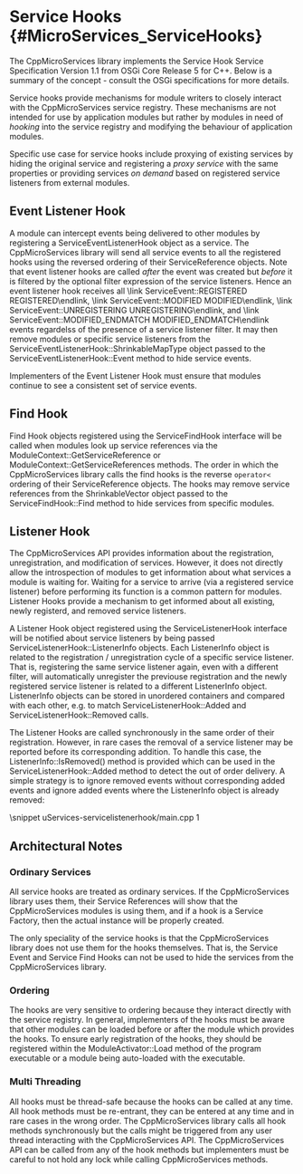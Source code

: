 Service Hooks    {#MicroServices_ServiceHooks}
=============

The CppMicroServices library implements the Service Hook Service Specification Version 1.1 from
OSGi Core Release 5 for C++. Below is a summary of the concept - consult the OSGi specifications
for more details.

Service hooks provide mechanisms for module writers to closely interact with the CppMicroServices
service registry. These mechanisms are not intended for use by application modules but rather
by modules in need of *hooking* into the service registry and modifying the behaviour of
application modules.

Specific use case for service hooks include proxying of existing services by hiding the original
service and registering a *proxy service* with the same properties or providing services
*on demand* based on registered service listeners from external modules.

## Event Listener Hook

A module can intercept events being delivered to other modules by registering a ServiceEventListenerHook
object as a service. The CppMicroServices library will send all service events to all the registered
hooks using the reversed ordering of their ServiceReference objects. Note that event listener hooks
are called *after* the event was created but *before* it is filtered by the optional filter expression
of the service listeners. Hence an event listener hook receives all \link ServiceEvent::REGISTERED
REGISTERED\endlink, \link ServiceEvent::MODIFIED MODIFIED\endlink, \link ServiceEvent::UNREGISTERING
UNREGISTERING\endlink, and \link ServiceEvent::MODIFIED_ENDMATCH MODIFIED_ENDMATCH\endlink events
regardelss of the presence of a service listener filter. It may then remove modules or specific
service listeners from the ServiceEventListenerHook::ShrinkableMapType object passed to the
ServiceEventListenerHook::Event method to hide
service events.

Implementers of the Event Listener Hook must ensure that modules continue to see a consistent set of
service events.

## Find Hook

Find Hook objects registered using the ServiceFindHook interface will be called when modules look up
service references via the ModuleContext::GetServiceReference or ModuleContext::GetServiceReferences
methods. The order in which the CppMicroServices library calls the find hooks is the reverse `operator<`
ordering of their ServiceReference objects. The hooks may remove service references from the
ShrinkableVector object passed to the ServiceFindHook::Find method to hide services from specific modules.

## Listener Hook

The CppMicroServices API provides information about the registration, unregistration, and modification
of services. However, it does not directly allow the introspection of modules to get information about
what services a module is waiting for. Waiting for a service to arrive (via a registered service listener)
before performing its function is a common pattern for modules. Listener Hooks provide a mechanism to
get informed about all existing, newly registerd, and removed service listeners.

A Listener Hook object registered using the ServiceListenerHook interface will be notified about service
listeners by being passed ServiceListenerHook::ListenerInfo objects. Each ListenerInfo object is related to
the registration / unregistration cycle of a specific service listener. That is, registering the same service
listener again, even with a different filter, will automatically unregister the previouse registration and
the newly registered service listener is related to a different ListenerInfo object. ListenerInfo objects
can be stored in unordered containers and compared with each other, e.g. to match ServiceListenerHook::Added
and ServiceListenerHook::Removed calls.

The Listener Hooks are called synchronously in the same order of their registration. However, in rare cases
the removal of a service listener may be reported before its corresponding addition. To handle this case,
the ListenerInfo::IsRemoved() method is provided which can be used in the ServiceListenerHook::Added
method to detect the out of order delivery. A simple strategy is to ignore removed events without
corresponding added events and ignore added events where the ListenerInfo object is already removed:

\snippet uServices-servicelistenerhook/main.cpp 1

## Architectural Notes

### Ordinary Services

All service hooks are treated as ordinary services. If the CppMicroServices library uses them, their
Service References will show that the CppMicroServices modules is using them, and if a hook is a
Service Factory, then the actual instance will be properly created.

The only speciality of the service hooks is that the CppMicroServices library does not use them for
the hooks themselves. That is, the Service Event and Service Find Hooks can not be used to hide the
services from the CppMicroServices library.

### Ordering

The hooks are very sensitive to ordering because they interact directly with the service registry.
In general, implementers of the hooks must be aware that other modules can be loaded before or after
the module which provides the hooks. To ensure early registration of the hooks, they should be registered
within the ModuleActivator::Load method of the program executable or a module being auto-loaded with
the executable.

### Multi Threading

All hooks must be thread-safe because the hooks can be called at any time. All hook methods must be
re-entrant, they can be entered at any time and in rare cases in the wrong order. The CppMicroServices
library calls all hook methods synchronously but the calls might be triggered from any user thread
interacting with the CppMicroServices API. The CppMicroServices API can be called from any of the
hook methods but implementers must be careful to not hold any lock while calling CppMicroServices methods.
